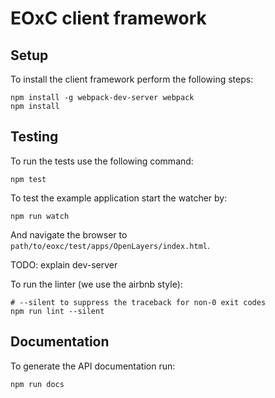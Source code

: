 # EOxC client framework



## Setup

To install the client framework perform the following steps:

    npm install -g webpack-dev-server webpack
    npm install

## Testing

To run the tests use the following command:

    npm test

To test the example application start the watcher by:

    npm run watch

And navigate the browser to ``path/to/eoxc/test/apps/OpenLayers/index.html``.

TODO: explain dev-server

To run the linter (we use the airbnb style):

    # --silent to suppress the traceback for non-0 exit codes
    npm run lint --silent


## Documentation

To generate the API documentation run:

    npm run docs

